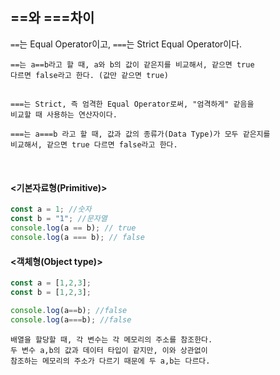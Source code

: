 ## ==와 ===차이


`==`는 Equal Operator이고, `===`는 Strict Equal Operator이다.

    ==는 a==b라고 할 때, a와 b의 값이 같은지를 비교해서, 같으면 true
    다르면 false라고 한다. (값만 같으면 true)

##
    ===는 Strict, 즉 엄격한 Equal Operator로써, "엄격하게" 같음을 
    비교할 때 사용하는 연산자이다.

    ===는 a===b 라고 할 때, 값과 값의 종류가(Data Type)가 모두 같은지를
    비교해서, 같으면 true 다르면 false라고 한다.
<br>

#### <기본자료형(Primitive)>

```js
const a = 1; //숫자
const b = "1"; //문자열
console.log(a == b); // true 
console.log(a === b); // false
```

#### <객체형(Object type)>

```js
const a = [1,2,3];
const b = [1,2,3];

console.log(a==b); //false
console.log(a===b); //false
```
    배열을 할당할 때, 각 변수는 각 메모리의 주소를 참조한다.
    두 변수 a,b의 값과 데이터 타입이 같지만, 이와 상관없이
    참조하는 메모리의 주소가 다르기 때문에 두 a,b는 다르다.